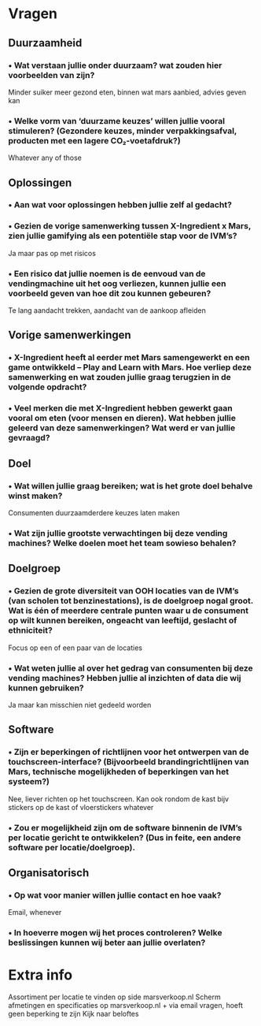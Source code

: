 # Vragen
## Duurzaamheid
### • Wat verstaan jullie onder duurzaam? wat zouden hier voorbeelden van zijn?
Minder suiker meer gezond eten, binnen wat mars aanbied, advies geven kan

### • Welke vorm van ‘duurzame keuzes’ willen jullie vooral stimuleren? (Gezondere keuzes, minder verpakkingsafval, producten met een lagere CO₂-voetafdruk?)
Whatever any of those

## Oplossingen
### • Aan wat voor oplossingen hebben jullie zelf al gedacht?  

### • Gezien de vorige samenwerking tussen X-Ingredient x Mars, zien jullie gamifying als een potentiële stap voor de IVM’s?
Ja maar pas op met risicos 
### • Een risico dat jullie noemen is de eenvoud van de vendingmachine uit het oog verliezen, kunnen jullie een voorbeeld geven van hoe dit zou kunnen gebeuren?
Te lang aandacht trekken, aandacht van de aankoop afleiden


## Vorige samenwerkingen
### • X-Ingredient heeft al eerder met Mars samengewerkt en een game ontwikkeld – Play and Learn with Mars. Hoe verliep deze samenwerking en wat zouden jullie graag terugzien in de volgende opdracht?  

### • Veel merken die met X-Ingredient hebben gewerkt gaan vooral om eten (voor mensen en dieren). Wat hebben jullie geleerd van deze samenwerkingen? Wat werd er van jullie gevraagd?


## Doel
### • Wat willen jullie graag bereiken; wat is het grote doel behalve winst maken?  
Consumenten duurzaamderdere keuzes laten maken

### • Wat zijn jullie grootste verwachtingen bij deze vending machines? Welke doelen moet het team sowieso behalen?


## Doelgroep
### • Gezien de grote diversiteit van OOH locaties van de IVM’s (van scholen tot benzinestations), is de doelgroep nogal groot. Wat is één of meerdere centrale punten waar u de consument op wilt kunnen bereiken, ongeacht van leeftijd, geslacht of ethniciteit?  
Focus op een of een paar van de locaties

### • Wat weten jullie al over het gedrag van consumenten bij deze vending machines? Hebben jullie al inzichten of data die wij kunnen gebruiken?
Ja maar kan misschien niet gedeeld worden

## Software
### • Zijn er beperkingen of richtlijnen voor het ontwerpen van de touchscreen-interface? (Bijvoorbeeld brandingrichtlijnen van Mars, technische mogelijkheden of beperkingen van het systeem?)  
Nee, liever richten op het touchscreen. Kan ook rondom de kast bijv stickers op de kast of vloerstickers whatever
### • Zou er mogelijkheid zijn om de software binnenin de IVM’s per locatie gericht te ontwikkelen? (Dus in feite, een andere software per locatie/doelgroep).


## Organisatorisch
### • Op wat voor manier willen jullie contact en hoe vaak?  
Email, whenever 
### • In hoeverre mogen wij het proces controleren? Welke beslissingen kunnen wij beter aan jullie overlaten?



# Extra info
Assortiment per locatie te vinden op side marsverkoop.nl
Scherm afmetingen en specificaties op marsverkoop.nl + via email vragen, hoeft geen beperking te zijn
Kijk naar beloftes

